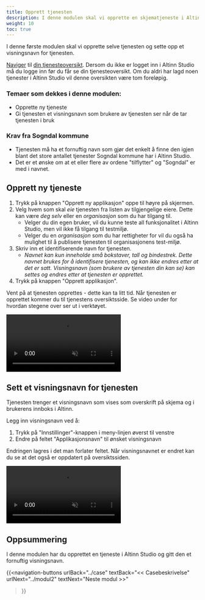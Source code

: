 ```yaml
---
title: Opprett tjenesten
description: I denne modulen skal vi opprette en skjematjeneste i Altinn Studio
weight: 10
toc: true
---
```


I denne første modulen skal vi opprette selve tjenesten og sette opp et visningsnavn for tjenesten.

[Naviger](../../navigation/) til [din tjenesteoversikt](https://altinn.studio). Dersom du ikke er logget inn i Altinn
Studio må du logge inn før du får se din tjenesteoversikt. Om du aldri har lagd noen tjenester i Altinn Studio vil denne 
oversikten være tom foreløpig.

### Temaer som dekkes i denne modulen:
- Opprette ny tjeneste
- Gi tjenesten et visningsnavn som brukere av tjenesten ser når de tar tjenesten i bruk

### Krav fra Sogndal kommune
- Tjenesten må ha et fornuftig navn som gjør det enkelt å finne den igjen blant det store antallet
tjenester Sogndal kommune har i Altinn Studio.
- Det er et ønske om at et eller flere av ordene "tilflytter" og "Sogndal" er med i navnet.

## Opprett ny tjeneste

1. Trykk på knappen "Opprett ny applikasjon" oppe til høyre på skjermen.
2. Velg hvem som skal _eie_ tjenesten fra listen av tilgjengelige eiere. Dette kan være _deg selv_ eller en _organisasjon_
  som du har tilgang til.
   - Velger du din egen bruker, vil du kunne teste all funksjonalitet i Altinn Studio, men vil ikke få tilgang til 
     testmiljø.
   - Velger du en _organisasjon_ som du har rettigheter for vil du også ha mulighet til å publisere tjenesten til
     organisasjonens test-miljø.
3. Skriv inn et identifiserende navn for tjenesten.
   - _Navnet kan kun inneholde små bokstaver, tall og bindestrek. Dette navnet brukes for å identifisere tjenesten, og kan 
    ikke endres etter at det er satt. Visningsnavn (som brukere av tjenesten din kan se) kan settes og endres etter at
    tjenesten er opprettet._
4. Trykk på knappen "Opprett applikasjon".

Vent på at tjenesten opprettes - dette kan ta litt tid. 
Når tjenesten er opprettet kommer du til tjenestens oversiktsside. Se video under for hvordan stegene over ser ut i verktøyet.

<video autoplay loop controls muted src="./create-service.mp4">Nettleseren din støtter ikke videoavspilling.</video>

## Sett et visningsnavn for tjenesten

Tjenesten trenger et visningsnavn som vises som overskrift på skjema og i brukerens innboks i Altinn.

Legg inn visningsnavn ved å:

1. Trykk på "Innstillinger"-knappen i meny-linjen øverst til venstre
2. Endre på feltet "Applikasjonsnavn" til ønsket visningsnavn

Endringen lagres i det man forlater feltet. Når visningsnavnet er endret kan du se at det også er oppdatert på 
oversiktssiden.

<video autoplay loop controls muted src="./set-service-name.mp4">Nettleseren din støtter ikke videoavspilling.</video>

## Oppsummering

I denne modulen har du opprettet en tjeneste i Altinn Studio og gitt den et fornuftig visningsnavn.

{{<navigation-buttons
  urlBack="../case"
  textBack="<< Casebeskrivelse"
  urlNext="../modul2"
  textNext="Neste modul >>"
>}}